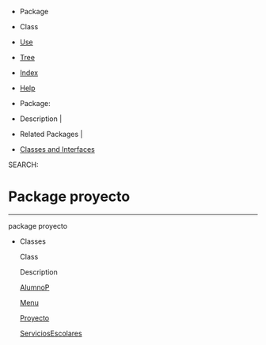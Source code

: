 *   Package
*   Class
*   [Use](package-use.html)
*   [Tree](package-tree.html)
*   [Index](../index-files/index-1.html)
*   [Help](../help-doc.html#package)

*   Package: 
*   Description | 
*   Related Packages | 
*   [Classes and Interfaces](#class-summary)

SEARCH:  

Package proyecto
================

* * *

package proyecto

*   Classes
    
    Class
    
    Description
    
    [AlumnoP](AlumnoP.html "class in proyecto")
    
    [Menu](Menu.html "class in proyecto")
    
    [Proyecto](Proyecto.html "class in proyecto")
    
    [ServiciosEscolares](ServiciosEscolares.html "class in proyecto")
